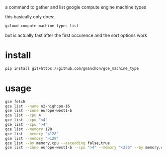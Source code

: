 
a command to gather and list google compute engine machine types

this basically only does:

``` bash
gcloud compute machine-types list
```

but is actually fast after the first occurence and the sort options work

# install

``` bash
pip install git+https://github.com/gmanchon/gce_machine_type
```

# usage

``` bash
gce fetch
gce list --name n2-highcpu-16
gce list --zone europe-west1-b
gce list --cpu 4
gce list --cpu "<4"
gce list --cpu ">4"
gce list --memory 128
gce list --memory "<128"
gce list --memory ">128"
gce list --by memory,cpu --ascending false,true
gce list --zone europe-west1-b --cpu ">4" --memory "<256" --by memory,cpu --ascending false,true
```
